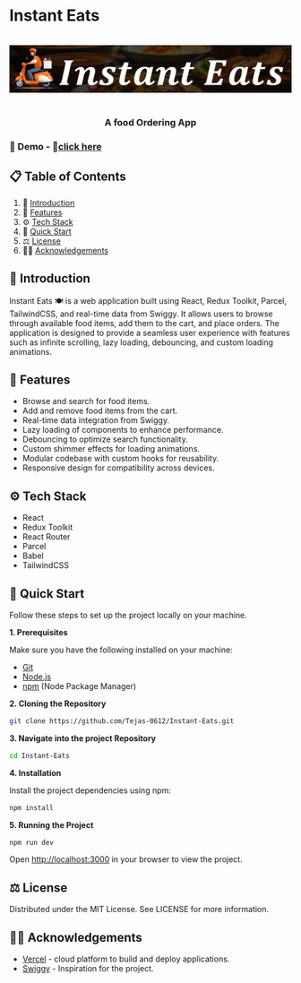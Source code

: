 # Instant Eats

<div align="center">
  <br />
   <div>
      <img src="./src/images/Instant-Eats.png" alt="Project Banner" />
    </div>
  <br />

  <h3 align="center">A food Ordering App </h3>

</div>

### <span name="demo">🚀 Demo</span> - 🔗<a href="https://instant-eats.vercel.app/" target="_blank">click here</a>

## 📋 <a name="table">Table of Contents</a>

1. 🤖 [Introduction](#introduction)
2. 🔋 [Features](#features)
3. ⚙️ [Tech Stack](#tech-stack)
4. 🤸 [Quick Start](#quick-start)
5. ⚖️ [License](#license)
6. 🙏🏻 [Acknowledgements](#acknowledgements)

## <a name="introduction">🤖 Introduction</a>

Instant Eats 🍽️ is a web application built using React, Redux Toolkit, Parcel, TailwindCSS, and real-time data from Swiggy. It allows users to browse through available food items, add them to the cart, and place orders. The application is designed to provide a seamless user experience with features such as infinite scrolling, lazy loading, debouncing, and custom loading animations.

## <a name="features">🔋 Features</a>

- Browse and search for food items.
- Add and remove food items from the cart.
- Real-time data integration from Swiggy.
- Lazy loading of components to enhance performance.
- Debouncing to optimize search functionality.
- Custom shimmer effects for loading animations.
- Modular codebase with custom hooks for reusability.
- Responsive design for compatibility across devices.

## <a name="tech-stack">⚙️ Tech Stack</a>

- React
- Redux Toolkit
- React Router
- Parcel
- Babel
- TailwindCSS

## <a name="quick-start">🤸 Quick Start</a>

Follow these steps to set up the project locally on your machine.

**1. Prerequisites**

Make sure you have the following installed on your machine:

- [Git](https://git-scm.com/)
- [Node.js](https://nodejs.org/en)
- [npm](https://www.npmjs.com/) (Node Package Manager)

**2. Cloning the Repository**

```bash
git clone https://github.com/Tejas-0612/Instant-Eats.git
```

**3. Navigate into the project Repository**

```bash
cd Instant-Eats
```

**4. Installation**

Install the project dependencies using npm:

```bash
npm install
```

**5. Running the Project**

```bash
npm run dev
```

Open [http://localhost:3000](http://localhost:3000) in your browser to view the project.

## <a name="license">⚖️ License</a>

Distributed under the MIT License. See LICENSE for more information.

## <a name="acknowledgements">🙏🏻 Acknowledgements</a>

- <a href="https://vitejs.dev/" target="_blank"> Vercel</a> - cloud platform to build and deploy applications.
- <a href="https://vitejs.dev/" target="_blank"> Swiggy</a> - Inspiration for the project.
